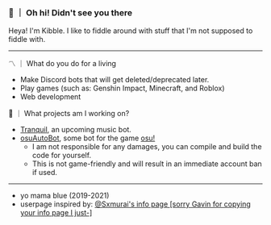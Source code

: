 ### 👋 ｜ Oh hi! Didn't see you there

Heya! I'm Kibble. I like to fiddle around with stuff that I'm not supposed to fiddle with.

---

〽️  ｜  What do you do for a living
- Make Discord bots that will get deleted/deprecated later.
- Play games (such as: Genshin Impact, Minecraft, and Roblox)
- Web development

🌱  ｜  What projects am I working on?
- [Tranquil](https://github.com/ivnsrrn/tranquil), an upcoming music bot.
- [osuAutoBot](https://github.com/ivnsrrn/osuAutoBot), some bot for the game [osu!](https://osu.ppy.sh)
  - I am not responsible for any damages, you can compile and build the code for yourself.
  - This is not game-friendly and will result in an immediate account ban if used.

---


- yo mama blue (2019-2021)
- userpage inspired by: [@Sxmurai's info page [sorry Gavin for copying your info page I just-]](https://github.com/Sxmurai)


<!-- <div align="center">
  Эрик Демидов
  <img align="center" src="https://github-readme-stats.vercel.app/api/top-langs/?username=ivnsrrn&hide=shell&title_color=ffffff&text_color=FFFFFF&icon_color=2bbc8a&bg_color=1d1f21" />
</div>
-->
